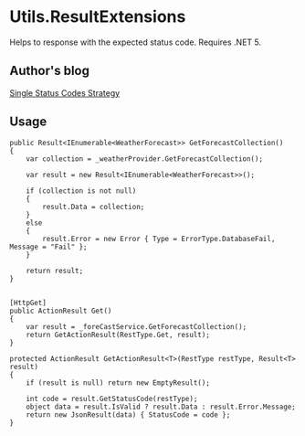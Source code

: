 # Utils.ResultExtensions

Helps to response with the expected status code. Requires .NET 5.

## Author's blog

[Single Status Codes Strategy](https://akovanev.com/blogs/2020/09/09/how-to-sanitize-sensitive-data)

## Usage

```
public Result<IEnumerable<WeatherForecast>> GetForecastCollection()
{
    var collection = _weatherProvider.GetForecastCollection();

    var result = new Result<IEnumerable<WeatherForecast>>();

    if (collection is not null)
    {
        result.Data = collection;
    }
    else
    {
        result.Error = new Error { Type = ErrorType.DatabaseFail, Message = "Fail" };
    }

    return result;
}


[HttpGet]
public ActionResult Get()
{
    var result = _foreCastService.GetForecastCollection();
    return GetActionResult(RestType.Get, result);
}

protected ActionResult GetActionResult<T>(RestType restType, Result<T> result)
{
    if (result is null) return new EmptyResult();

    int code = result.GetStatusCode(restType);
    object data = result.IsValid ? result.Data : result.Error.Message;
    return new JsonResult(data) { StatusCode = code };
}
```

